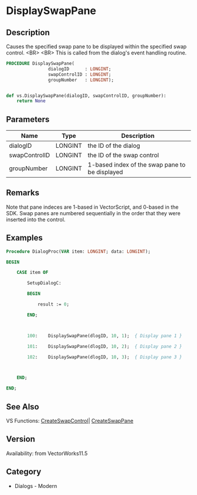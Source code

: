 # DisplaySwapPane

## Description
Causes the specified swap pane to be displayed within the specified swap control. &lt;BR&gt;
&lt;BR&gt;
This is called from the dialog's event handling routine.

```pascal
PROCEDURE DisplaySwapPane(
				dialogID      : LONGINT;
				swapControlID : LONGINT;
				groupNumber   : LONGINT);
```

```python

def vs.DisplaySwapPane(dialogID, swapControlID, groupNumber):
    return None
```

## Parameters
|Name|Type|Description|
|---|---|---|
|dialogID|LONGINT|the ID of the dialog|
|swapControlID|LONGINT|the ID of the swap control|
|groupNumber|LONGINT|1-based index of the swap pane to be displayed|

## Remarks
Note that pane indeces are 1-based in VectorScript, and 0-based in the SDK.  Swap panes are numbered sequentially in the order that they were inserted into the control.

## Examples
```pascal
Procedure DialogProc(VAR item: LONGINT; data: LONGINT);

BEGIN

	CASE item OF

		SetupDialogC:

		BEGIN

			result := 0;

		END;



		100:	DisplaySwapPane(dlogID, 10, 1);  { Display pane 1 }

		101:	DisplaySwapPane(dlogID, 10, 2);  { Display pane 2 }

		102:	DisplaySwapPane(dlogID, 10, 3);  { Display pane 3 }



	END;

END;


```

## See Also
VS Functions:
[CreateSwapControl](CreateSwapControl.md)| [CreateSwapPane](CreateSwapPane.md)

## Version
Availability: from VectorWorks11.5
## Category
* Dialogs - Modern

